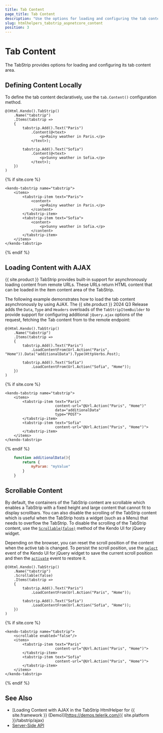 ```yaml
---
title: Tab Content
page_title: Tab Content
description: "Use the options for loading and configuring the tab content of the Telerik UI TabStrip component for {{ site.framework }}."
slug: htmlhelpers_tabstrip_aspnetcore_content
position: 3
---
```


# Tab Content

The TabStrip provides options for loading and configuring its tab content area.

## Defining Content Locally

To define the tab content declaratively, use the `tab.Content()` configuration method.

```HtmlHelper
@(Html.Kendo().TabStrip()
    .Name("tabstrip")
    .Items(tabstrip =>
    {
        tabstrip.Add().Text("Paris")
            .Content(@<text>
                <p>Rainy weather in Paris.</p>
            </text>);

        tabstrip.Add().Text("Sofia")
            .Content(@<text>
                <p>Sunny weather in Sofia.</p>
            </text>);
    })
)
```
{% if site.core %}
```TagHelper
<kendo-tabstrip name="tabstrip">
    <items>
        <tabstrip-item text="Paris">
            <content>
                <p>Rainy weather in Paris.</p>
            </content>
        </tabstrip-item>
        <tabstrip-item text="Sofia">
            <content>
                <p>Sunny weather in Sofia.</p>
            </content>
        </tabstrip-item>
    </items>
</kendo-tabstrip>

```
{% endif %}

## Loading Content with AJAX

{{ site.product }} TabStrip provides built-in support for asynchronously loading content from remote URLs. These URLs return HTML content that can be loaded in the item content area of the TabStrip.

The following example demonstrates how to load the tab content asynchronously by using AJAX. The {{ site.product }} 2024 Q3 Release adds the `Data`, `Type` and `Headers` overloads of the `TabStripItemBuilder` to provide support for configuring additional `jQuery.ajax` options of the request, fetching the Tab content from to the remote endpoint:

```HtmlHelper
@(Html.Kendo().TabStrip()
    .Name("tabstrip")
    .Items(tabstrip =>
    {
        tabstrip.Add().Text("Paris")
            .LoadContentFrom(Url.Action("Paris", "Home")).Data("additionalData").Type(HttpVerbs.Post);

        tabstrip.Add().Text("Sofia")
            .LoadContentFrom(Url.Action("Sofia", "Home"));
    })
)
```
{% if site.core %}
```TagHelper
<kendo-tabstrip name="tabstrip">
    <items>
        <tabstrip-item text="Paris"
                       content-url="@Url.Action("Paris", "Home")"
                       data="additionalData"
                       type="POST">
        </tabstrip-item>
        <tabstrip-item text="Sofia"
                       content-url="@Url.Action("Paris", "Home")">
        </tabstrip-item>
    </items>
</kendo-tabstrip>

```
{% endif %}
```JavaScript
    function additionalData(){
        return {
            myParam: "myValue"
        }
    }
```


## Scrollable Content

By default, the containers of the TabStrip content are scrollable which enables a TabStrip with a fixed height and large content that cannot fit to display scrollbars. You can also disable the scrolling of the TabStrip content which is useful when the TabStrip hosts a widget (such as a Menu) that needs to overflow the TabStrip. To disable the scrolling of the TabStrip content, use the [`Scrollable(false)`](https://docs.telerik.com/kendo-ui/api/javascript/ui/tabstrip/configuration/scrollable#scrollable) method of the Kendo UI for jQuery widget.

Depending on the browser, you can reset the scroll position of the content when the active tab is changed. To persist the scroll position, use the [`select`](https://docs.telerik.com/kendo-ui/api/javascript/ui/tabstrip/events/select) event of the Kendo UI for jQuery widget to save the current scroll position and then the [`activate`](https://docs.telerik.com/kendo-ui/api/javascript/ui/tabstrip/events/activate) event to restore it.

```HtmlHelper
@(Html.Kendo().TabStrip()
    .Name("tabstrip")
    .Scrollable(false)
    .Items(tabstrip =>
    {
        tabstrip.Add().Text("Paris")
            .LoadContentFrom(Url.Action("Paris", "Home"));

        tabstrip.Add().Text("Sofia")
            .LoadContentFrom(Url.Action("Sofia", "Home"));
    })
)
```
{% if site.core %}
```TagHelper
<kendo-tabstrip name="tabstrip">
    <scrollable enabled="false"/>
    <items>
        <tabstrip-item text="Paris"
                       content-url="@Url.Action("Paris", "Home")">
        </tabstrip-item>
        <tabstrip-item text="Sofia"
                       content-url="@Url.Action("Paris", "Home")">
        </tabstrip-item>
    </items>
</kendo-tabstrip>
```
{% endif %}

## See Also

* [Loading Content with AJAX in the TabStrip HtmlHelper for {{ site.framework }} (Demo)](https://demos.telerik.com/{{ site.platform }}/tabstrip/ajax)
* [Server-Side API](/api/tabstrip)
